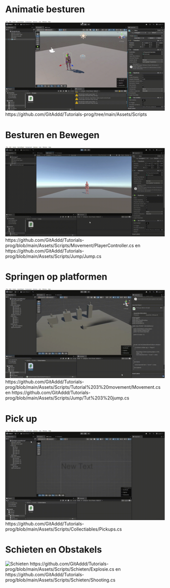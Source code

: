 # Animatie besturen
![animation](https://github.com/GitAddd/Tutorials-prog/blob/main/Tutorials%20-%20SampleScene%20-%20Windows%2C%20Mac%2C%20Linux%20-%20Unity%206%20(6000.0.33f1)%20_DX11_%202025-03-28%2010-56-31.gif)
https://github.com/GitAddd/Tutorials-prog/tree/main/Assets/Scripts

# Besturen en Bewegen
![bewegen](https://github.com/GitAddd/Tutorials-prog/blob/main/Tutorials%20-%20Bewegen%20-%20Windows%2C%20Mac%2C%20Linux%20-%20Unity%206%20(6000.0.33f1)_%20_DX11_%202025-03-28%2011-40-47.gif)
https://github.com/GitAddd/Tutorials-prog/blob/main/Assets/Scripts/Movement/PlayerController.cs en https://github.com/GitAddd/Tutorials-prog/blob/main/Assets/Scripts/Jump/Jump.cs

# Springen op platformen
![springen](https://github.com/GitAddd/Tutorials-prog/blob/main/Tutorials%20-%20pickups2%20-%20Windows%2C%20Mac%2C%20Linux%20-%20Unity%206%20(6000.0.33f1)_%20_DX11_%202025-03-28%2014-20-05.gif)
https://github.com/GitAddd/Tutorials-prog/blob/main/Assets/Scripts/Tutorial%203%20movement/Movement.cs en https://github.com/GitAddd/Tutorials-prog/blob/main/Assets/Scripts/Jump/Tut%203%20jump.cs

# Pick up
![oppakken](https://github.com/GitAddd/Tutorials-prog/blob/main/Tutorials%20-%20pickups%20-%20Windows%2C%20Mac%2C%20Linux%20-%20Unity%206%20(6000.0.33f1)_%20_DX11_%202025-03-28%2012-39-29.gif)
https://github.com/GitAddd/Tutorials-prog/blob/main/Assets/Scripts/Collectiables/Pickups.cs

# Schieten en Obstakels
![Schieten](https://github.com/GitAddd/Tutorials-prog/blob/main/Tutorials%20-%20Schieten%20-%20Windows%2C%20Mac%2C%20Linux%20-%20Unity%206%20(6000.0.33f1)_%20_DX11_%202025-04-10%2012-17-18.gif)
https://github.com/GitAddd/Tutorials-prog/blob/main/Assets/Scripts/Schieten/Explosie.cs en https://github.com/GitAddd/Tutorials-prog/blob/main/Assets/Scripts/Schieten/Shooting.cs
